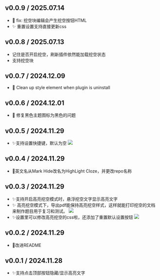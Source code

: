 ## v0.0.9 / 2025.07.14
- 🐛 fix: 挖空块编辑会产生挖空按钮HTML
- ✨ 重置设置支持直接更新css


## v0.0.8 / 2025.07.13
- 记住是否开启挖空，刷新插件依然能加载挖空状态
- 支持挖空块


## v0.0.7 / 2024.12.09
- 🐛 Clean up style element when plugin is uninstall

## v0.0.6 / 2024.12.01
- 🐛 修复黑色主题图标为黑色的问题

## v0.0.5 / 2024.11.29
- ✨支持设置快捷键，默认为空
   ![](https://fastly.jsdelivr.net/gh/Achuan-2/PicBed/assets/PixPin_2024-11-29_21-08-49-2024-11-29.png)

## v0.0.4 / 2024.11.29

- 📝英文名从Mark Hide改名为HighLight Cloze，并更改repo名称

## v0.0.3 / 2024.11.29
- ✨支持开启高亮挖空模式时，悬浮挖空文字显示高亮文字
- ✨ 高亮挖空模式下，导出pdf能保持高亮挖空样式，这样就能打印挖空的文档来制作题目用于复习和测试。
   ![](https://fastly.jsdelivr.net/gh/Achuan-2/PicBed/assets/PixPin_2024-11-29_16-54-30-2024-11-29.png)
- ✨设置里可以修改高亮挖空的css啦，还添加了重置默认设置按钮
   ![](https://fastly.jsdelivr.net/gh/Achuan-2/PicBed/assets/PixPin_2024-11-29_15-44-28-2024-11-29.png)

## v0.0.2 / 2024.11.29

- 📝改进README

## v0.0.1 / 2024.11.28

- ✨支持点击顶部按钮隐藏/显示高亮文字